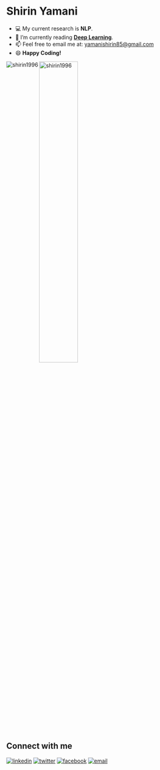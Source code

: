 <h1> Shirin Yamani </h1>

- 💻 My current research is **NLP**.
- 🌱 I’m currently reading [**Deep Learning**](https://www.deeplearningbook.org).
- 📫 Feel free to email me at: yamanishirin85@gmail.com
- 😄 **Happy Coding!**

<div>
  <img align="left" src="https://github-readme-stats.vercel.app/api/top-langs?username=shirin1996&show_icons=true&locale=en&layout=compact" alt="shirin1996" />
  <img width="45%"  src="https://github-readme-streak-stats.herokuapp.com/?user=shirin1996&" alt="shirin1996" />
</div>

<h2> Connect with me </h2>
<a href="https://www.linkedin.com/in/shirin-yamani/"><img src="https://img.icons8.com/color/45/000000/linkedin.png" alt="linkedin"/></a>
<a href="https://twitter.com/Shirinyamani"><img src="https://img.icons8.com/color/45/000000/twitter.png" alt="twitter"/></a>
<a href="https://www.facebook.com/shirin.yamani.9/"><img src="https://img.icons8.com/color/45/000000/facebook.png" alt="facebook"/></a>
<a href="mailto:yamanishirin85@gmail.com"><img src="https://img.icons8.com/color/45/000000/gmail.png" alt="email"/></a>